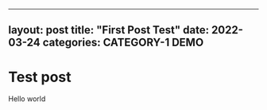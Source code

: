 -------------------------------------
layout: post
title: "First Post Test"
date: 2022-03-24
categories: CATEGORY-1 DEMO
-------------------------------------

# Test post

Hello world

